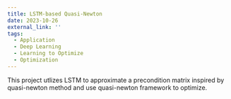 ```yaml
---
title: LSTM-based Quasi-Newton
date: 2023-10-26
external_link: ''
tags:
  - Application
  - Deep Learning
  - Learning to Optimize
  - Optimization
---
```


This project utlizes LSTM to approximate a precondition matrix inspired by quasi-newton method and use quasi-newton framework to optimize.
<!--more-->
